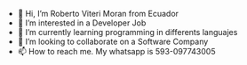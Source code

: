 - 👋 Hi, I’m Roberto Viteri Moran from Ecuador
- 👀 I’m interested in a Developer Job
- 🌱 I’m currently learning programming in differents languajes
- 💞️ I’m looking to collaborate on a Software Company
- 📫 How to reach me. My whatsapp is 593-097743005

<!---
rviterimoran/rviterimoran is a ✨ special ✨ repository because its `README.md` (this file) appears on your GitHub profile.
You can click the Preview link to take a look at your changes.
--->

